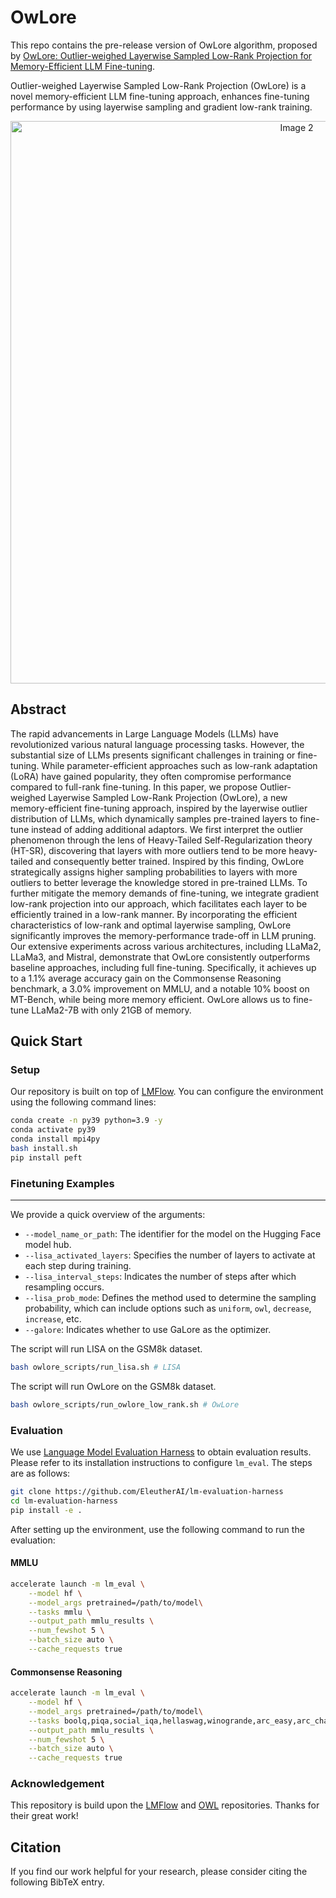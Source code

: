 # OwLore

This repo contains the pre-release version of OwLore algorithm, proposed by [OwLore: Outlier-weighed Layerwise Sampled Low-Rank Projection for Memory-Efficient LLM Fine-tuning](https://github.com/pixeli99/OwLore).

Outlier-weighed Layerwise Sampled Low-Rank Projection (OwLore) is a novel memory-efficient LLM fine-tuning approach, enhances fine-tuning performance by using layerwise sampling and gradient low-rank training.

<div align="center">
  <img src="https://github.com/pixeli99/OwLore/assets/46072190/fb60054b-7af1-4aa0-9cc8-329c0f96d093" alt="Image 2" style="width: 900px; margin: 0 auto;">
</div>

## Abstract

The rapid advancements in Large Language Models (LLMs) have revolutionized various natural language processing tasks. However, the substantial size of LLMs presents significant challenges in training or fine-tuning. While parameter-efficient approaches such as low-rank adaptation (LoRA) have gained popularity, they often compromise performance compared to full-rank fine-tuning. In this paper, we propose Outlier-weighed Layerwise Sampled Low-Rank Projection (OwLore), a new memory-efficient fine-tuning approach, inspired by the layerwise outlier distribution of LLMs, which dynamically samples pre-trained layers to fine-tune instead of adding additional adaptors. We first interpret the outlier phenomenon through the lens of Heavy-Tailed Self-Regularization theory (HT-SR), discovering that layers with more outliers tend to be more heavy-tailed and consequently better trained. Inspired by this finding, OwLore strategically assigns higher sampling probabilities to layers with more outliers to better leverage the knowledge stored in pre-trained LLMs. To further mitigate the memory demands of fine-tuning, we integrate gradient low-rank projection into our approach, which facilitates each layer to be efficiently trained in a low-rank manner. By incorporating the efficient characteristics of low-rank and optimal layerwise sampling, OwLore significantly improves the memory-performance trade-off in LLM pruning. Our extensive experiments across various architectures, including LLaMa2, LLaMa3, and Mistral, demonstrate that OwLore consistently outperforms baseline approaches, including full fine-tuning. Specifically, it achieves up to a 1.1% average accuracy gain on the Commonsense Reasoning benchmark, a 3.0% improvement on MMLU, and a notable 10% boost on MT-Bench, while being more memory efficient. OwLore allows us to fine-tune LLaMa2-7B with only 21GB of memory.

## Quick Start

### Setup

Our repository is built on top of [LMFlow](https://github.com/OptimalScale/LMFlow). You can configure the environment using the following command lines:
```bash
conda create -n py39 python=3.9 -y
conda activate py39
conda install mpi4py
bash install.sh
pip install peft
```

### Finetuning Examples

--- 
We provide a quick overview of the arguments:
- `--model_name_or_path`: The identifier for the model on the Hugging Face model hub.
- `--lisa_activated_layers`: Specifies the number of layers to activate at each step during training.
- `--lisa_interval_steps`: Indicates the number of steps after which resampling occurs.
- `--lisa_prob_mode`: Defines the method used to determine the sampling probability, which can include options such as `uniform`, `owl`, `decrease`, `increase`, etc.
- `--galore`: Indicates whether to use GaLore as the optimizer.

The script will run LISA on the GSM8k dataset.
```bash
bash owlore_scripts/run_lisa.sh # LISA
```
The script will run OwLore on the GSM8k dataset.
```bash
bash owlore_scripts/run_owlore_low_rank.sh # OwLore
```

### Evaluation

We use [Language Model Evaluation Harness](https://github.com/EleutherAI/lm-evaluation-harness) to obtain evaluation results. Please refer to its installation instructions to configure `lm_eval`. The steps are as follows:

```bash
git clone https://github.com/EleutherAI/lm-evaluation-harness
cd lm-evaluation-harness
pip install -e .
```

After setting up the environment, use the following command to run the evaluation:

#### MMLU
```bash
accelerate launch -m lm_eval \
    --model hf \
    --model_args pretrained=/path/to/model\
    --tasks mmlu \
    --output_path mmlu_results \
    --num_fewshot 5 \
    --batch_size auto \
    --cache_requests true
```
#### Commonsense Reasoning
```bash
accelerate launch -m lm_eval \
    --model hf \
    --model_args pretrained=/path/to/model\
    --tasks boolq,piqa,social_iqa,hellaswag,winogrande,arc_easy,arc_challenge,openbookqa \
    --output_path mmlu_results \
    --num_fewshot 5 \
    --batch_size auto \
    --cache_requests true
```

### Acknowledgement
This repository is build upon the [LMFlow](https://github.com/OptimalScale/LMFlow) and [OWL](https://github.com/luuyin/OWL) repositories. Thanks for their great work!

## Citation
If you find our work helpful for your research, please consider citing the following BibTeX entry.
```
```